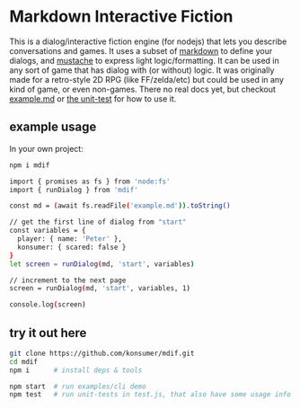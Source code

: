 # Markdown Interactive Fiction

This is a dialog/interactive fiction engine (for nodejs) that lets you describe conversations and games. It uses a subset of [markdown](https://www.markdownguide.org/basic-syntax/) to define your dialogs, and [mustache](http://mustache.github.io/mustache.5.html) to express light logic/formatting. It can be used in any sort of game that has dialog with (or without) logic. It was originally made for a retro-style 2D RPG (like FF/zelda/etc) but could be used in any kind of game, or even non-games. There no real docs yet, but checkout [example.md](./example.md) or [the unit-test](./test.js) for how to use it.


## example usage

In your own project:

```sh
npm i mdif
```

```sh
import { promises as fs } from 'node:fs'
import { runDialog } from 'mdif'

const md = (await fs.readFile('example.md')).toString()

// get the first line of dialog from "start"
const variables = {
  player: { name: 'Peter' },
  konsumer: { scared: false }
}
let screen = runDialog(md, 'start', variables)

// increment to the next page
screen = runDialog(md, 'start', variables, 1)

console.log(screen)
```


## try it out here

```sh
git clone https://github.com/konsumer/mdif.git
cd mdif
npm i      # install deps & tools

npm start  # run examples/cli demo
npm test   # run unit-tests in test.js, that also have some usage info
```

